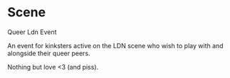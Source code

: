 # Scene
Queer Ldn Event 

An event for kinksters active on the LDN scene who wish to play with and alongside their queer peers.

Nothing but love <3 (and piss).
